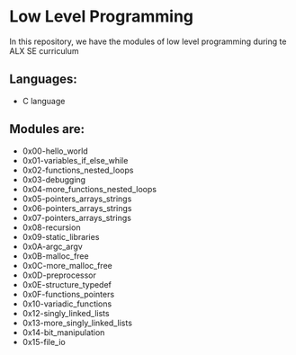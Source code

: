 # Low Level Programming

In this repository, we have the modules of low level programming during te ALX SE curriculum

## Languages:
- C language

## Modules are:
 - 0x00-hello_world
 - 0x01-variables_if_else_while
 - 0x02-functions_nested_loops
 - 0x03-debugging
 - 0x04-more_functions_nested_loops
 - 0x05-pointers_arrays_strings
 - 0x06-pointers_arrays_strings
 - 0x07-pointers_arrays_strings
 - 0x08-recursion
 - 0x09-static_libraries
 - 0x0A-argc_argv
 - 0x0B-malloc_free
 - 0x0C-more_malloc_free
 - 0x0D-preprocessor
 - 0x0E-structure_typedef
 - 0x0F-functions_pointers
 - 0x10-variadic_functions
 - 0x12-singly_linked_lists
 - 0x13-more_singly_linked_lists
 - 0x14-bit_manipulation
 - 0x15-file_io
 